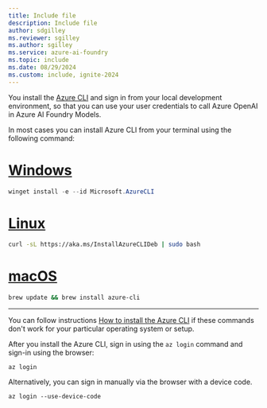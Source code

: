 ```yaml
---
title: Include file
description: Include file
author: sdgilley
ms.reviewer: sgilley
ms.author: sgilley
ms.service: azure-ai-foundry
ms.topic: include
ms.date: 08/29/2024
ms.custom: include, ignite-2024
---
```


You install the [Azure CLI](/cli/azure/what-is-azure-cli) and sign in from your local development environment, so that you can use your user credentials to call Azure OpenAI in Azure AI Foundry Models.

In most cases you can install Azure CLI from your terminal using the following command: 

# [Windows](#tab/windows)

```powershell 
winget install -e --id Microsoft.AzureCLI
```

# [Linux](#tab/linux)

```bash
curl -sL https://aka.ms/InstallAzureCLIDeb | sudo bash
```

# [macOS](#tab/macos)

```bash
brew update && brew install azure-cli
```

---

You can follow instructions [How to install the Azure CLI](/cli/azure/install-azure-cli) if these commands don't work for your particular operating system or setup.

After you install the Azure CLI, sign in using the ``az login`` command and sign-in using the browser:

```
az login
```

Alternatively, you can sign in manually via the browser with a device code.

```
az login --use-device-code
```
